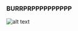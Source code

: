 ### BURRPRPPPPPPPPPP



![alt text](https://vignette3.wikia.nocookie.net/rickandmorty/images/4/42/Anatomy_Park_43.png/revision/latest?cb=20160913195030)

